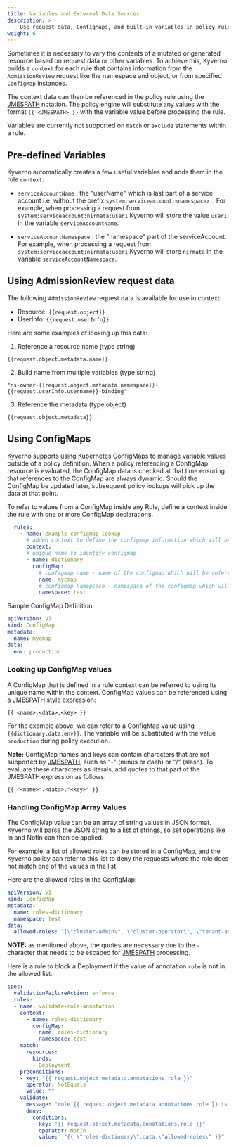 ```yaml
---
title: Variables and External Data Sources
description: >
    Use request data, ConfigMaps, and built-in variables in policy rules
weight: 6
---
```


Sometimes it is necessary to vary the contents of a mutated or generated resource based on request data or other variables. To achieve this, Kyverno builds a `context` for each rule that contains information from the `AdmissionReview` request like the namespace and object, or from specified `ConfigMap` instances.

The context data can then be referenced in the policy rule using the [JMESPATH](http://jmespath.org/) notation. The policy engine will substitute any values with the format `{{ <JMESPATH> }}` with the variable value before processing the rule.

Variables are currently not supported on `match` or `exclude` statements within a rule.

## Pre-defined Variables

Kyverno automatically creates a few useful variables and adds them in the rule `context`:

- `serviceAccountName` : the "userName" which is last part of a service account i.e. without the prefix `system:serviceaccount:<namespace>:`. For example, when processing a request from `system:serviceaccount:nirmata:user1` Kyverno will store the value `user1` in the variable `serviceAccountName`.

- `serviceAccountNamespace` : the "namespace" part of the serviceAccount. For example, when processing a request from `system:serviceaccount:nirmata:user1` Kyverno will store `nirmata` in the variable `serviceAccountNamespace`.

## Using AdmissionReview request data

The following `AdmissionReview` request data is available for use in context:

- Resource: `{{request.object}}`
- UserInfo: `{{request.userInfo}}`

Here are some examples of looking up this data:

1. Reference a resource name (type string)

`{{request.object.metadata.name}}`

2. Build name from multiple variables (type string)

`"ns-owner-{{request.object.metadata.namespace}}-{{request.userInfo.username}}-binding"`

3. Reference the metadata (type object)

`{{request.object.metadata}}`

## Using ConfigMaps

Kyverno supports using Kubernetes [ConfigMaps](https://kubernetes.io/docs/concepts/configuration/configmap/) to manage variable values outside of a policy definition. When a policy referencing a ConfigMap resource is evaluated, the ConfigMap data is checked at that time ensuring that references to the ConfigMap are always dynamic. Should the ConfigMap be updated later, subsequent policy lookups will pick up the data at that point.

To refer to values from a ConfigMap inside any Rule, define a context inside the rule with one or more ConfigMap declarations.

````yaml
  rules:
    - name: example-configmap-lookup
      # added context to define the configmap information which will be referred
      context:
      # unique name to identify configmap
      - name: dictionary
        configMap:
          # configmap name - name of the configmap which will be referred
          name: mycmap
          # configmap namepsace - namespace of the configmap which will be referred
          namespace: test
````

Sample ConfigMap Definition:

````yaml
apiVersion: v1
kind: ConfigMap
metadata:
  name: mycmap
data:
  env: production
````

### Looking up ConfigMap values

A ConfigMap that is defined in a rule context can be referred to using its unique name within the context. ConfigMap values can be referenced using a [JMESPATH](http://jmespath.org/) style expression:

```
{{ <name>.<data>.<key> }}
```

For the example above, we can refer to a ConfigMap value using `{{dictionary.data.env}}`. The variable will be substituted with the value `production` during policy execution.

**Note:** ConfigMap names and keys can contain characters that are not supported by [JMESPATH](http://jmespath.org/), such as "-" (minus or dash) or "/" (slash). To evaluate these characters as literals, add quotes to that part of the JMESPATH expression as follows:

```
{{ "<name>".<data>."<key>" }}
```

### Handling ConfigMap Array Values

The ConfigMap value can be an array of string values in JSON format. Kyverno will parse the JSON string to a list of strings, so set operations like In and NotIn can then be applied.

For example, a list of allowed roles can be stored in a ConfigMap, and the Kyverno policy can refer to this list to deny the requests where the role does not match one of the values in the list.

Here are the allowed roles in the ConfigMap:

````yaml
apiVersion: v1
kind: ConfigMap
metadata:
  name: roles-dictionary
  namespace: test
data:
  allowed-roles: "[\"cluster-admin\", \"cluster-operator\", \"tenant-admin\"]"
````

**NOTE:** as mentioned above, the quotes are necessary due to the `-` character that needs to be escaped for [JMESPATH](http://jmespath.org/) processing.

Here is a rule to block a Deployment if the value of annotation `role` is not in the allowed list:

````yaml
spec:
  validationFailureAction: enforce
  rules:
  - name: validate-role-annotation
    context:
      - name: roles-dictionary
        configMap:
          name: roles-dictionary
          namespace: test
    match:
      resources:
        kinds:
        - Deployment
    preconditions:
    - key: "{{ request.object.metadata.annotations.role }}"
      operator: NotEquals
      value: ""
    validate:
      message: "role {{ request.object.metadata.annotations.role }} is not in the allowed list {{ \"roles-dictionary\".data.\"allowed-roles\" }}"
      deny:
        conditions:
        - key: "{{ request.object.metadata.annotations.role }}"
          operator: NotIn
          value:  "{{ \"roles-dictionary\".data.\"allowed-roles\" }}"
````
